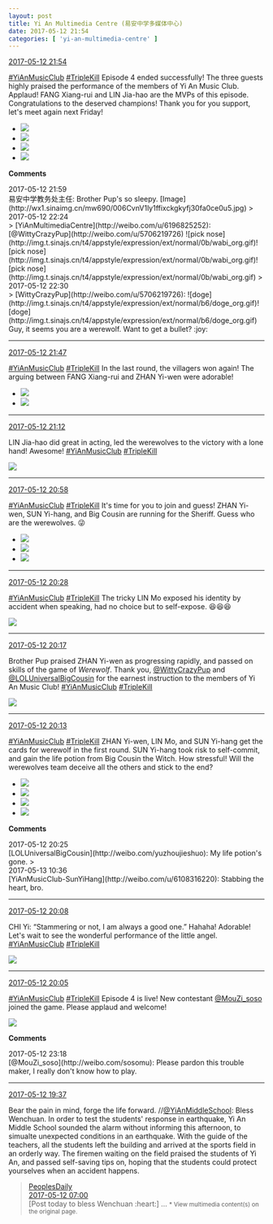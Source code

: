 ```yaml
---
layout: post
title: Yi An Multimedia Centre (易安中学多媒体中心)
date: 2017-05-12 21:54
categories: [ 'yi-an-multimedia-centre' ]
---
```


<div class="weibo-info">
  <a href="http://weibo.com/6196825252/F2Ok5ec8i">2017-05-12 21:54</a>
</div>

[#YiAnMusicClub](http://weibo.com/p/100808beae2e3e05b17b64f63ebedca39f19b2) [#TripleKill](http://weibo.com/p/100808d614267acb9089db17679bfac43299ac) Episode 4 ended successfully! The three guests highly praised the performance of the members of Yi An Music Club. Applaud! FANG Xiang-rui and LIN Jia-hao are the MVPs of this episode. Congratulations to the deserved champions! Thank you for you support, let's meet again next Friday!

<!-- more -->

<ul class="weibo-pic-list-2">
  <li class="weibo-pic">
    <a href="http://wx4.sinaimg.cn/mw690/006Lnfkogy1ffix6js02kj31kw11xn5j.jpg"><img src="http://wx4.sinaimg.cn/thumb150/006Lnfkogy1ffix6js02kj31kw11xn5j.jpg" /></a>
  </li>
  <li class="weibo-pic">
    <a href="http://wx4.sinaimg.cn/mw690/006Lnfkogy1ffix6ui67yj31kw11x7du.jpg"><img src="http://wx4.sinaimg.cn/thumb150/006Lnfkogy1ffix6ui67yj31kw11x7du.jpg" /></a>
  </li>
  <li class="weibo-pic">
    <a href="http://wx1.sinaimg.cn/mw690/006Lnfkogy1ffix7b9bbaj31kw2dcn8i.jpg"><img src="http://wx1.sinaimg.cn/thumb150/006Lnfkogy1ffix7b9bbaj31kw2dcn8i.jpg" /></a>
  </li>
  <li class="weibo-pic">
    <a href="http://wx1.sinaimg.cn/mw690/006Lnfkogy1ffix7es7pbj31kw11xwjt.jpg"><img src="http://wx1.sinaimg.cn/thumb150/006Lnfkogy1ffix7es7pbj31kw11xwjt.jpg" /></a>
  </li>
</ul>

**Comments**

<div class="weibo-info">2017-05-12 21:59</div>
易安中学教务处主任: Brother Pup's so sleepy. [Image](http://wx1.sinaimg.cn/mw690/006CvnV1ly1ffixckgkyfj30fa0ce0u5.jpg)
> <div class="weibo-info">2017-05-12 22:24</div>
> [YiAnMultimediaCentre](http://weibo.com/u/6196825252): [@WittyCrazyPup](http://weibo.com/u/5706219726) ![pick nose](http://img.t.sinajs.cn/t4/appstyle/expression/ext/normal/0b/wabi_org.gif)![pick nose](http://img.t.sinajs.cn/t4/appstyle/expression/ext/normal/0b/wabi_org.gif)![pick nose](http://img.t.sinajs.cn/t4/appstyle/expression/ext/normal/0b/wabi_org.gif)
> <div class="weibo-info">2017-05-12 22:30</div>
> [WittyCrazyPup](http://weibo.com/u/5706219726): ![doge](http://img.t.sinajs.cn/t4/appstyle/expression/ext/normal/b6/doge_org.gif)![doge](http://img.t.sinajs.cn/t4/appstyle/expression/ext/normal/b6/doge_org.gif) Guy, it seems you are a werewolf. Want to get a bullet? :joy:

---

<div class="weibo-info">
  <a href="http://weibo.com/6196825252/F2OhlEQNw">2017-05-12 21:47</a>
</div>

[#YiAnMusicClub](http://weibo.com/p/100808beae2e3e05b17b64f63ebedca39f19b2) [#TripleKill](http://weibo.com/p/100808d614267acb9089db17679bfac43299ac) In the last round, the villagers won again! The arguing between FANG Xiang-rui and ZHAN Yi-wen were adorable!

<ul class="weibo-pic-list-1">
  <li class="weibo-pic">
    <a href="http://wx1.sinaimg.cn/mw690/006Lnfkogy1ffiwa1zdszj31kw2f44e2.jpg"><img src="http://wx1.sinaimg.cn/thumb150/006Lnfkogy1ffiwa1zdszj31kw2f44e2.jpg" /></a>
  </li>
  <li class="weibo-pic">
    <a href="http://wx3.sinaimg.cn/mw690/006Lnfkogy1ffiwahnbdbj31kw2dcqf6.jpg"><img src="http://wx3.sinaimg.cn/thumb150/006Lnfkogy1ffiwahnbdbj31kw2dcqf6.jpg" /></a>
  </li>
</ul>

---

<div class="weibo-info">
  <a href="http://weibo.com/6196825252/F2O2Qc9C4">2017-05-12 21:12</a>
</div>

LIN Jia-hao did great in acting, led the werewolves to the victory with a lone hand! Awesome! [#YiAnMusicClub](http://weibo.com/p/100808beae2e3e05b17b64f63ebedca39f19b2) [#TripleKill](http://weibo.com/p/100808d614267acb9089db17679bfac43299ac)

<a href="http://wx2.sinaimg.cn/mw690/006Lnfkogy1ffivnhxwkoj31kw2dcn8j.jpg">
  <img class="weibo-pic-preview" src="http://wx2.sinaimg.cn/orj360/006Lnfkogy1ffivnhxwkoj31kw2dcn8j.jpg" />
</a>

---

<div class="weibo-info">
  <a href="http://weibo.com/6196825252/F2NXmEnfI">2017-05-12 20:58</a>
</div>

[#YiAnMusicClub](http://weibo.com/p/100808beae2e3e05b17b64f63ebedca39f19b2) [#TripleKill](http://weibo.com/p/100808d614267acb9089db17679bfac43299ac) It's time for you to join and guess! ZHAN Yi-wen, SUN Yi-hang, and Big Cousin are running for the Sheriff. Guess who are the werewolves. :stuck_out_tongue_winking_eye:

<ul class="weibo-pic-list-1">
  <li class="weibo-pic">
    <a href="http://wx3.sinaimg.cn/mw690/006Lnfkogy1ffivkuw24ej31kw2dcajv.jpg"><img src="http://wx3.sinaimg.cn/thumb150/006Lnfkogy1ffivkuw24ej31kw2dcajv.jpg" /></a>
  </li>
  <li class="weibo-pic">
    <a href="http://wx1.sinaimg.cn/mw690/006Lnfkogy1ffivkzixr0j31kw2dcqep.jpg"><img src="http://wx1.sinaimg.cn/thumb150/006Lnfkogy1ffivkzixr0j31kw2dcqep.jpg" /></a>
  </li>
  <li class="weibo-pic">
    <a href="http://wx1.sinaimg.cn/mw690/006Lnfkogy1ffivl7yazyj31kw2dbqea.jpg"><img src="http://wx1.sinaimg.cn/thumb150/006Lnfkogy1ffivl7yazyj31kw2dbqea.jpg" /></a>
  </li>
</ul>

---

<div class="weibo-info">
  <a href="http://weibo.com/6196825252/F2NLdsCHq">2017-05-12 20:28</a>
</div>

[#YiAnMusicClub](http://weibo.com/p/100808beae2e3e05b17b64f63ebedca39f19b2) [#TripleKill](http://weibo.com/p/100808d614267acb9089db17679bfac43299ac) The tricky LIN Mo exposed his identity by accident when speaking, had no choice but to self-expose. :laughing::laughing::laughing:

<a href="http://wx2.sinaimg.cn/mw690/006Lnfkogy1ffiup3yftpj31kw11xgqx.jpg">
  <img class="weibo-pic-preview-h" src="http://wx2.sinaimg.cn/orj360/006Lnfkogy1ffiup3yftpj31kw11xgqx.jpg" />
</a>

---

<div class="weibo-info">
  <a href="http://weibo.com/6196825252/F2NGrjE4D">2017-05-12 20:17</a>
</div>

Brother Pup praised ZHAN Yi-wen as progressing rapidly, and passed on skills of the game of *Werewolf*. Thank you, [@WittyCrazyPup](http://weibo.com/u/5706219726) and [@LOLUniversalBigCousin](http://weibo.com/yuzhoujieshuo) for the earnest instruction to the members of Yi An Music Club! [#YiAnMusicClub](http://weibo.com/p/100808beae2e3e05b17b64f63ebedca39f19b2) [#TripleKill](http://weibo.com/p/100808d614267acb9089db17679bfac43299ac)

<a href="http://wx2.sinaimg.cn/mw690/006Lnfkogy1ffitigh11yj31kw11xjxm.jpg">
  <img class="weibo-pic-preview-h" src="http://wx2.sinaimg.cn/orj360/006Lnfkogy1ffitigh11yj31kw11xjxm.jpg" />
</a>

---

<div class="weibo-info">
  <a href="http://weibo.com/6196825252/F2NEOyx7W">2017-05-12 20:13</a>
</div>

[#YiAnMusicClub](http://weibo.com/p/100808beae2e3e05b17b64f63ebedca39f19b2) [#TripleKill](http://weibo.com/p/100808d614267acb9089db17679bfac43299ac) ZHAN Yi-wen, LIN Mo, and SUN Yi-hang get the cards for werewolf in the first round. SUN Yi-hang took risk to self-commit, and gain the life potion from Big Cousin the Witch. How stressful! Will the werewolves team deceive all the others and stick to the end?

<ul class="weibo-pic-list-2">
  <li class="weibo-pic">
    <a href="http://wx1.sinaimg.cn/mw690/006Lnfkogy1ffit3vvki3j31kw2dc13a.jpg"><img src="http://wx1.sinaimg.cn/thumb150/006Lnfkogy1ffit3vvki3j31kw2dc13a.jpg" /></a>
  </li>
  <li class="weibo-pic">
    <a href="http://wx3.sinaimg.cn/mw690/006Lnfkogy1ffit3q3iqjj31kw2dck44.jpg"><img src="http://wx3.sinaimg.cn/thumb150/006Lnfkogy1ffit3q3iqjj31kw2dck44.jpg" /></a>
  </li>
  <li class="weibo-pic">
    <a href="http://wx1.sinaimg.cn/mw690/006Lnfkogy1ffit3wpabvj31kw2dctka.jpg"><img src="http://wx1.sinaimg.cn/thumb150/006Lnfkogy1ffit3wpabvj31kw2dctka.jpg" /></a>
  </li>
  <li class="weibo-pic">
    <a href="http://wx2.sinaimg.cn/mw690/006Lnfkogy1ffit9sex7xj31kw22u7g0.jpg"><img src="http://wx2.sinaimg.cn/thumb150/006Lnfkogy1ffit9sex7xj31kw22u7g0.jpg" /></a>
  </li>
</ul>

**Comments**

<div class="weibo-info">2017-05-12 20:25</div>
[LOLUniversalBigCousin](http://weibo.com/yuzhoujieshuo): My life potion's gone.
> <div class="weibo-info">2017-05-13 10:36</div>
[YiAnMusicClub-SunYiHang](http://weibo.com/u/6108316220): Stabbing the heart, bro.

---

<div class="weibo-info">
  <a href="http://weibo.com/6196825252/F2NCN1fOb">2017-05-12 20:08</a>
</div>

CHI Yi: “Stammering or not, I am always a good one.” Hahaha! Adorable! Let's wait to see the wonderful performance of the little angel. [#YiAnMusicClub](http://weibo.com/p/100808beae2e3e05b17b64f63ebedca39f19b2) [#TripleKill](http://weibo.com/p/100808d614267acb9089db17679bfac43299ac)

<a href="http://wx3.sinaimg.cn/mw690/006Lnfkogy1ffiszyzo7gj31kw2dctjk.jpg">
  <img class="weibo-pic-preview" src="http://wx3.sinaimg.cn/orj360/006Lnfkogy1ffiszyzo7gj31kw2dctjk.jpg" />
</a>

---

<div class="weibo-info">
  <a href="http://weibo.com/6196825252/F2NBzjbcQ">2017-05-12 20:05</a>
</div>

[#YiAnMusicClub](http://weibo.com/p/100808beae2e3e05b17b64f63ebedca39f19b2) [#TripleKill](http://weibo.com/p/100808d614267acb9089db17679bfac43299ac) Episode 4 is live! New contestant [@MouZi_soso](http://weibo.com/sosomu) joined the game. Please applaud and welcome!

<a href="http://wx4.sinaimg.cn/mw690/006Lnfkogy1ffisu4b4gsj31kw2dcanx.jpg">
  <img class="weibo-pic-preview" src="http://wx4.sinaimg.cn/orj360/006Lnfkogy1ffisu4b4gsj31kw2dcanx.jpg" />
</a>

**Comments**

<div class="weibo-info">2017-05-12 23:18</div>
[@MouZi_soso](http://weibo.com/sosomu): Please pardon this trouble maker, I really don't know how to play.

---

<div class="weibo-info">
  <a href="http://weibo.com/6196825252/F2NqlaXlW">2017-05-12 19:37</a>
</div>

Bear the pain in mind, forge the life forward. //[@YiAnMiddleSchool](http://weibo.com/yianschool): Bless Wenchuan. In order to test the students' response in earthquake, Yi An Middle School sounded the alarm without informing this afternoon, to simualte unexpected conditions in an earthquake. With the guide of the teachers, all the students left the building and arrived at the sports field in an orderly way. The firemen waiting on the field praised the students of Yi An, and passed self-saving tips on, hoping that the students could protect yourselves when an accident happens.

> <div class="weibo-post-name">
>   <a href="http://weibo.com/rmrb">PeoplesDaily</a>
> </div>
> <div class="weibo-info">
>   <a href="http://weibo.com/2803301701/F2It04UwO">2017-05-12 07:00</a>
> </div>
> [Post today to bless Wenchuan :heart:] …  
> <small>* View multimedia content(s) on the original page.</small>
